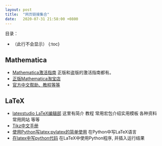 ```yaml
---
layout: post
title:  "网页链接集合"
date:   2020-07-31 21:58:00 +0800
---
```


目录：

- （此行不会显示）
{:toc}

## Mathematica

- [Mathematica激活指南](https://tiebamma.github.io/InstallTutorial/) 正版和盗版的激活指南都有。
- [正版Mathematica淘宝店](https://item.taobao.com/item.htm?id=607126029158)
- [官方中文帮助、教程等等](https://reference.wolfram.com/)

## LaTeX

- [latexstudio LaTeX编辑部](https://www.latexstudio.net/hulatex/index.htm)
  这里有简介 教程 常用宏包介绍实用模板 各种资料 常用网站 等等
- [Tikz中文手册](http://static.latexstudio.net/article/2019/0621/ManualNotes-0620.pdf)
- [使用Python写latex:pylatex的简单使用](https://blog.csdn.net/sailist/article/details/86708673)
  在Python中写LaTeX语言
- [在latex中写python代码](https://blog.csdn.net/u011982340/article/details/40479549)
  在LaTeX中使用Python程序, 并插入运行结果
